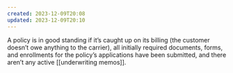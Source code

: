 ```yaml
---
created: 2023-12-09T20:08
updated: 2023-12-09T20:10
---
```

A policy is in good standing if it’s caught up on its billing (the customer doesn’t owe anything to the carrier), all initially required documents, forms, and enrollments for the policy’s applications have been submitted, and there aren’t any active [[underwriting memos]].